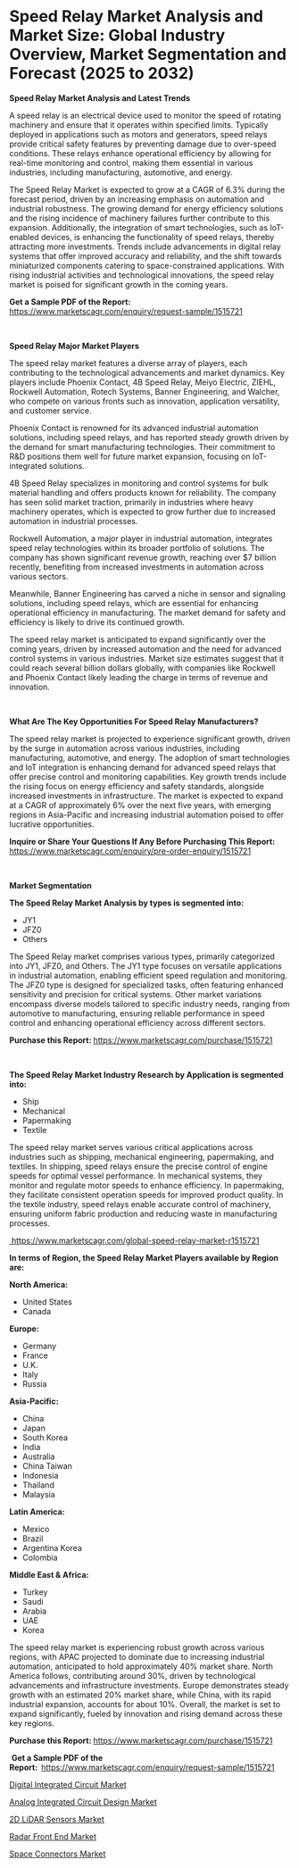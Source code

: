<p><h1>Speed Relay Market Analysis and Market Size: Global Industry Overview, Market Segmentation and Forecast (2025 to 2032)</h1></p><p><strong>Speed Relay Market Analysis and Latest Trends</strong></p>
<p><p>A speed relay is an electrical device used to monitor the speed of rotating machinery and ensure that it operates within specified limits. Typically deployed in applications such as motors and generators, speed relays provide critical safety features by preventing damage due to over-speed conditions. These relays enhance operational efficiency by allowing for real-time monitoring and control, making them essential in various industries, including manufacturing, automotive, and energy.</p><p>The Speed Relay Market is expected to grow at a CAGR of 6.3% during the forecast period, driven by an increasing emphasis on automation and industrial robustness. The growing demand for energy efficiency solutions and the rising incidence of machinery failures further contribute to this expansion. Additionally, the integration of smart technologies, such as IoT-enabled devices, is enhancing the functionality of speed relays, thereby attracting more investments. Trends include advancements in digital relay systems that offer improved accuracy and reliability, and the shift towards miniaturized components catering to space-constrained applications. With rising industrial activities and technological innovations, the speed relay market is poised for significant growth in the coming years.</p></p>
<p><strong>Get a Sample PDF of the Report:&nbsp;</strong> <a href="https://www.marketscagr.com/enquiry/request-sample/1515721?utm_campaign=1948&utm_medium=2&utm_source=Github&utm_content=ia&utm_term=06042025&utm_id=speed-relay">https://www.marketscagr.com/enquiry/request-sample/1515721</a></p>
<p>&nbsp;</p>
<p><strong>Speed Relay Major Market Players</strong></p>
<p><p>The speed relay market features a diverse array of players, each contributing to the technological advancements and market dynamics. Key players include Phoenix Contact, 4B Speed Relay, Meiyo Electric, ZIEHL, Rockwell Automation, Rotech Systems, Banner Engineering, and Walcher, who compete on various fronts such as innovation, application versatility, and customer service.</p><p>Phoenix Contact is renowned for its advanced industrial automation solutions, including speed relays, and has reported steady growth driven by the demand for smart manufacturing technologies. Their commitment to R&D positions them well for future market expansion, focusing on IoT-integrated solutions.</p><p>4B Speed Relay specializes in monitoring and control systems for bulk material handling and offers products known for reliability. The company has seen solid market traction, primarily in industries where heavy machinery operates, which is expected to grow further due to increased automation in industrial processes.</p><p>Rockwell Automation, a major player in industrial automation, integrates speed relay technologies within its broader portfolio of solutions. The company has shown significant revenue growth, reaching over $7 billion recently, benefiting from increased investments in automation across various sectors.</p><p>Meanwhile, Banner Engineering has carved a niche in sensor and signaling solutions, including speed relays, which are essential for enhancing operational efficiency in manufacturing. The market demand for safety and efficiency is likely to drive its continued growth.</p><p>The speed relay market is anticipated to expand significantly over the coming years, driven by increased automation and the need for advanced control systems in various industries. Market size estimates suggest that it could reach several billion dollars globally, with companies like Rockwell and Phoenix Contact likely leading the charge in terms of revenue and innovation.</p></p>
<p>&nbsp;</p>
<p><strong>What Are The Key Opportunities For Speed Relay Manufacturers?</strong></p>
<p><p>The speed relay market is projected to experience significant growth, driven by the surge in automation across various industries, including manufacturing, automotive, and energy. The adoption of smart technologies and IoT integration is enhancing demand for advanced speed relays that offer precise control and monitoring capabilities. Key growth trends include the rising focus on energy efficiency and safety standards, alongside increased investments in infrastructure. The market is expected to expand at a CAGR of approximately 6% over the next five years, with emerging regions in Asia-Pacific and increasing industrial automation poised to offer lucrative opportunities.</p></p>
<p><strong>Inquire or Share Your Questions If Any Before Purchasing This Report:</strong> <a href="https://www.marketscagr.com/enquiry/pre-order-enquiry/1515721?utm_campaign=1948&utm_medium=2&utm_source=Github&utm_content=ia&utm_term=06042025&utm_id=speed-relay">https://www.marketscagr.com/enquiry/pre-order-enquiry/1515721</a></p>
<p>&nbsp;</p>
<p><strong>Market Segmentation</strong></p>
<p><strong>The Speed Relay Market Analysis by types is segmented into:</strong></p>
<p><ul><li>JY1</li><li>JFZ0</li><li>Others</li></ul></p>
<p><p>The Speed Relay market comprises various types, primarily categorized into JY1, JFZ0, and Others. The JY1 type focuses on versatile applications in industrial automation, enabling efficient speed regulation and monitoring. The JFZ0 type is designed for specialized tasks, often featuring enhanced sensitivity and precision for critical systems. Other market variations encompass diverse models tailored to specific industry needs, ranging from automotive to manufacturing, ensuring reliable performance in speed control and enhancing operational efficiency across different sectors.</p></p>
<p><strong>Purchase this Report:&nbsp;</strong><a href="https://www.marketscagr.com/purchase/1515721?utm_campaign=1948&utm_medium=2&utm_source=Github&utm_content=ia&utm_term=06042025&utm_id=speed-relay">https://www.marketscagr.com/purchase/1515721</a></p>
<p>&nbsp;</p>
<p><strong>The Speed Relay Market Industry Research by Application is segmented into:</strong></p>
<p><ul><li>Ship</li><li>Mechanical</li><li>Papermaking</li><li>Textile</li></ul></p>
<p><p>The speed relay market serves various critical applications across industries such as shipping, mechanical engineering, papermaking, and textiles. In shipping, speed relays ensure the precise control of engine speeds for optimal vessel performance. In mechanical systems, they monitor and regulate motor speeds to enhance efficiency. In papermaking, they facilitate consistent operation speeds for improved product quality. In the textile industry, speed relays enable accurate control of machinery, ensuring uniform fabric production and reducing waste in manufacturing processes.</p></p>
<p><a href="https://www.marketscagr.com/global-speed-relay-market-r1515721?utm_campaign=1948&utm_medium=2&utm_source=Github&utm_content=ia&utm_term=06042025&utm_id=speed-relay">&nbsp;https://www.marketscagr.com/global-speed-relay-market-r1515721</a></p>
<p><strong>In terms of Region, the Speed Relay Market Players available by Region are:</strong></p>
<p>
    <p> <strong> North America: </strong>
        <ul>
            <li>United States</li>
            <li>Canada</li>
        </ul>
        </p> 
    <p> <strong> Europe: </strong>
        <ul>
            <li>Germany</li>
            <li>France</li>
            <li>U.K.</li>
            <li>Italy</li>
            <li>Russia</li>
        </ul>
        </p> 
    <p> <strong> Asia-Pacific: </strong>
        <ul>
            <li>China</li>
            <li>Japan</li>
            <li>South Korea</li>
            <li>India</li>
            <li>Australia</li>
            <li>China Taiwan</li>
            <li>Indonesia</li>
            <li>Thailand</li>
            <li>Malaysia</li>
        </ul>
        </p> 
    <p> <strong> Latin America: </strong>
        <ul>
            <li>Mexico</li>
            <li>Brazil</li>
            <li>Argentina Korea</li>
            <li>Colombia</li>
        </ul>
        </p> 
    <p> <strong> Middle East & Africa: </strong>
        <ul>
            <li>Turkey</li>
            <li>Saudi</li>
            <li>Arabia</li>
            <li>UAE</li>
            <li>Korea</li>
        </ul>
    </p>
    </p>
<p><p>The speed relay market is experiencing robust growth across various regions, with APAC projected to dominate due to increasing industrial automation, anticipated to hold approximately 40% market share. North America follows, contributing around 30%, driven by technological advancements and infrastructure investments. Europe demonstrates steady growth with an estimated 20% market share, while China, with its rapid industrial expansion, accounts for about 10%. Overall, the market is set to expand significantly, fueled by innovation and rising demand across these key regions.</p></p>
<p><strong>Purchase this Report: </strong><a href="https://www.marketscagr.com/purchase/1515721?utm_campaign=1948&utm_medium=2&utm_source=Github&utm_content=ia&utm_term=06042025&utm_id=speed-relay">https://www.marketscagr.com/purchase/1515721</a></p>
<p>&nbsp;<strong>Get a Sample PDF of the Report:&nbsp;&nbsp;</strong><a href="https://www.marketscagr.com/enquiry/request-sample/1515721?utm_campaign=1948&utm_medium=2&utm_source=Github&utm_content=ia&utm_term=06042025&utm_id=speed-relay">https://www.marketscagr.com/enquiry/request-sample/1515721</a></p>
<p><strong></strong></p>
<p><p><a href="https://github.com/marrahcerpas05/Market-Research-Report-List-1/blob/main/digital-integrated-circuit-market.md?utm_campaign=1948&utm_medium=2&utm_source=Github&utm_content=ia&utm_term=06042025&utm_id=speed-relay">Digital Integrated Circuit Market</a></p><p><a href="https://github.com/dahcheeviola/Market-Research-Report-List-1/blob/main/analog-integrated-circuit-design-market.md?utm_campaign=1948&utm_medium=2&utm_source=Github&utm_content=ia&utm_term=06042025&utm_id=speed-relay">Analog Integrated Circuit Design Market</a></p><p><a href="https://github.com/budenhanelfc/Market-Research-Report-List-1/blob/main/2d-lidar-sensors-market.md?utm_campaign=1948&utm_medium=2&utm_source=Github&utm_content=ia&utm_term=06042025&utm_id=speed-relay">2D LiDAR Sensors Market</a></p><p><a href="https://github.com/cagleplittrw/Market-Research-Report-List-1/blob/main/radar-front-end-market.md?utm_campaign=1948&utm_medium=2&utm_source=Github&utm_content=ia&utm_term=06042025&utm_id=speed-relay">Radar Front End Market</a></p><p><a href="https://github.com/nellygussisy/Market-Research-Report-List-1/blob/main/space-connectors-market.md?utm_campaign=1948&utm_medium=2&utm_source=Github&utm_content=ia&utm_term=06042025&utm_id=speed-relay">Space Connectors Market</a></p></p>